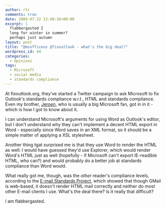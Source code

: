 ```yaml
---
author: rlc
comments: true
date: 2009-07-22 13:49:16+00:00
excerpt: |
  flabbergasted I
  long for winter in summer?
  perhaps just autumn
layout: post
title: "@msofficeus @fixoutlook - what's the big deal?"
wordpress_id: 44
categories:
  - Opinions
tags:
  - Microsoft
  - social media
  - standards compliance
---
```


At fixoutlook.org, they've started a Twitter campaign to ask Microsoft to fix Outlook's standards compliance w.r.t., HTML and standards compliance. Even my brother, [Jeroen](http://www.jeroenlandheer.com), who is usually a big Microsoft fan, got in in it - which is how I got to know about it.

I can understand Microsoft's arguments for using Word as Outlook's editor, but I don't understand why they can't implement a decent HTML export in Word - especially since Word saves in an XML format, so it should be a simple matter of applying a XSL stylesheet.

Another thing tgat surprised me is that they use Word to render the HTML as well: I would have guessed they'd use Explorer, which would render Word's HTML just as well (hopefully - if Microsoft can't export IE-readible HTML, who can?) and would probably do a better job at standards compliance than Word would.

What really got me, though, was the _other_ reader's compliance levels, according to the [E-mail Standards Project](http://www.email-standards.org), which showed that though GMail is web-based, it doesn't render HTML mail correctly and neither do most other E-mail clients I use. What's the deal there? Is it really that difficult?

I am flabbergasted.
